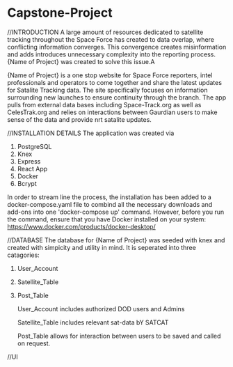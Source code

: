 # Capstone-Project

//INTRODUCTION
A large amount of resources dedicated to satellite tracking throughout the Space Force has created to data overlap, where conflicting information converges. This convergence creates misinformation and adds introduces unnecessary complexity into the reporting process.
{Name of Project} was created to solve this issue.A

{Name of Project} is a one stop website for Space Force reporters, intel professionals and operators to come together and share the latest updates for Satalite Tracking data. The site specifically focuses on information surrounding new launches to ensure continuity through the branch. The app pulls from external data bases including Space-Track.org as well as CelesTrak.org and relies on interactions between Gaurdian users to make sense of the data and provide nrt satalite updates.

//INSTALLATION DETAILS
The application was created via 

1. PostgreSQL
2. Knex
3. Express
4. React App
5. Docker
6. Bcrypt

In order to stream line the process, the installation has been added to a docker-compose.yaml file to combind all the necessary downloads and add-ons into one 'docker-compose up' command. However, before you run the command, ensure that you have Docker installed on your system: https://www.docker.com/products/docker-desktop/

//DATABASE
The database for {Name of Project} was seeded with knex and created with simpicity and utility in mind. It is seperated into three catagories:
1. User_Account
2. Satellite_Table
3. Post_Table

    User_Account includes authorized DOD users and Admins
    
    Satellite_Table includes relevant sat-data bY SATCAT

    Post_Table allows for interaction between users to be saved and called on request.

//UI
    
